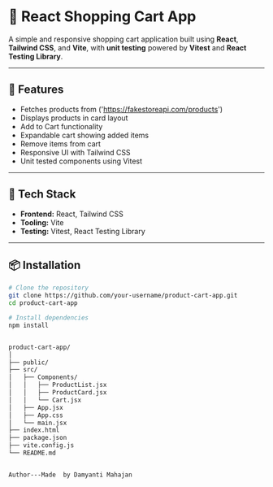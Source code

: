 # 🛒 React Shopping Cart App

A simple and responsive shopping cart application built using **React**, **Tailwind CSS**, and **Vite**, with **unit testing** powered by **Vitest** and **React Testing Library**.

---

## 🚀 Features

- Fetches products from ('https://fakestoreapi.com/products')
- Displays products in card layout
- Add to Cart functionality
- Expandable cart showing added items
- Remove items from cart
- Responsive UI with Tailwind CSS
- Unit tested components using Vitest

---

## 🧰 Tech Stack

- **Frontend:** React, Tailwind CSS
- **Tooling:** Vite
- **Testing:** Vitest, React Testing Library

---

## 📦 Installation

```bash
# Clone the repository
git clone https://github.com/your-username/product-cart-app.git
cd product-cart-app

# Install dependencies
npm install


product-cart-app/
│
├── public/                   
├── src/
│   ├── Components/           
│   │   ├── ProductList.jsx
│   │   ├── ProductCard.jsx
│   │   └── Cart.jsx
│   ├── App.jsx              
│   ├── App.css               
│   └── main.jsx             
├── index.html
├── package.json
├── vite.config.js
└── README.md


Author---Made  by Damyanti Mahajan